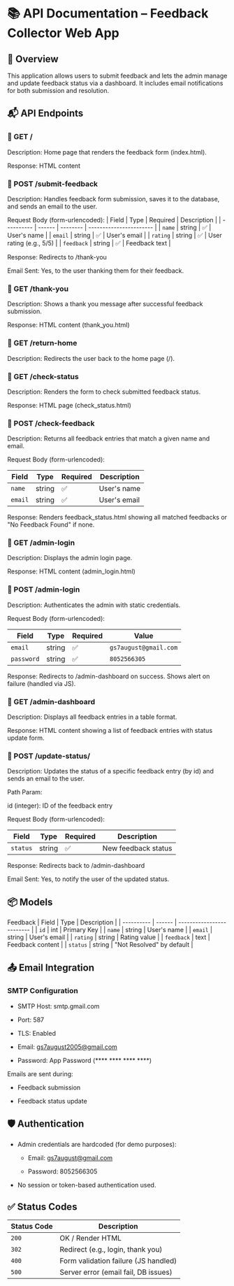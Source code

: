 # 📚 API Documentation – Feedback Collector Web App

## 🧠 Overview

This application allows users to submit feedback and lets the admin manage and update feedback status via a dashboard. It includes email notifications for both submission and resolution.

## 📬 API Endpoints

### 📌 GET /

Description: Home page that renders the feedback form (index.html).

Response: HTML content

### 📌 POST /submit-feedback

Description: Handles feedback form submission, saves it to the database, and sends an email to the user.

Request Body (form-urlencoded):
| Field      | Type   | Required | Description             |
| ---------- | ------ | -------- | ----------------------- |
| `name`     | string | ✅        | User's name             |
| `email`    | string | ✅        | User's email            |
| `rating`   | string | ✅        | User rating (e.g., 5/5) |
| `feedback` | string | ✅        | Feedback text           |


Response: Redirects to /thank-you

Email Sent: Yes, to the user thanking them for their feedback.

### 📌 GET /thank-you

Description: Shows a thank you message after successful feedback submission.

Response: HTML content (thank_you.html)

### 📌 GET /return-home

Description: Redirects the user back to the home page (/).

### 📌 GET /check-status

Description: Renders the form to check submitted feedback status.

Response: HTML page (check_status.html)

### 📌 POST /check-feedback

Description: Returns all feedback entries that match a given name and email.

Request Body (form-urlencoded):

| Field   | Type   | Required | Description  |
| ------- | ------ | -------- | ------------ |
| `name`  | string | ✅        | User's name  |
| `email` | string | ✅        | User's email |


Response: Renders feedback_status.html showing all matched feedbacks or "No Feedback Found" if none.

### 📌 GET /admin-login

Description: Displays the admin login page.

Response: HTML content (admin_login.html)

### 📌 POST /admin-login

Description: Authenticates the admin with static credentials.

Request Body (form-urlencoded):

| Field      | Type   | Required | Value                 |
| ---------- | ------ | -------- | --------------------- |
| `email`    | string | ✅        | `gs7august@gmail.com` |
| `password` | string | ✅        | `8052566305`          |


Response: Redirects to /admin-dashboard on success. Shows alert on failure (handled via JS).

### 📌 GET /admin-dashboard

Description: Displays all feedback entries in a table format.

Response: HTML content showing a list of feedback entries with status update form.

### 📌 POST /update-status/<id>

Description: Updates the status of a specific feedback entry (by id) and sends an email to the user.

Path Param:

id (integer): ID of the feedback entry

Request Body (form-urlencoded):

| Field    | Type   | Required | Description         |
| -------- | ------ | -------- | ------------------- |
| `status` | string | ✅        | New feedback status |


Response: Redirects back to /admin-dashboard

Email Sent: Yes, to notify the user of the updated status.

## 📦 Models

Feedback
| Field      | Type   | Description               |
| ---------- | ------ | ------------------------- |
| `id`       | int    | Primary Key               |
| `name`     | string | User's name               |
| `email`    | string | User's email              |
| `rating`   | string | Rating value              |
| `feedback` | text   | Feedback content          |
| `status`   | string | "Not Resolved" by default |


## 📤 Email Integration

### SMTP Configuration

- SMTP Host: smtp.gmail.com

- Port: 587

- TLS: Enabled

- Email: gs7august2005@gmail.com

- Password: App Password (**** **** **** ****)

Emails are sent during:

- Feedback submission

- Feedback status update

## 🛡 Authentication
- Admin credentials are hardcoded (for demo purposes):

  - Email: gs7august@gmail.com

  - Password: 8052566305

- No session or token-based authentication used.

## ✅ Status Codes

| Status Code | Description                          |
| ----------- | ------------------------------------ |
| `200`       | OK / Render HTML                     |
| `302`       | Redirect (e.g., login, thank you)    |
| `400`       | Form validation failure (JS handled) |
| `500`       | Server error (email fail, DB issues) |
